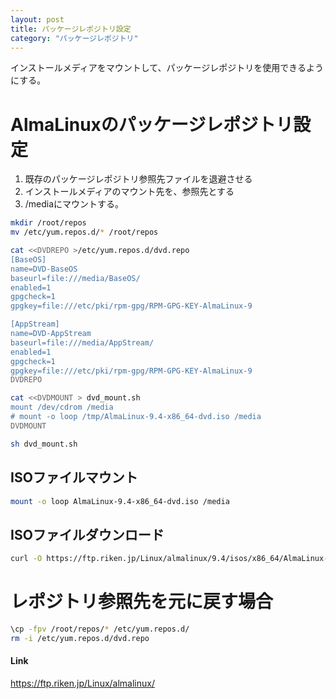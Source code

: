 ```yaml
---
layout: post
title: パッケージレポジトリ設定
category: "パッケージレポジトリ"
---
```


インストールメディアをマウントして、パッケージレポジトリを使用できるようにする。

# AlmaLinuxのパッケージレポジトリ設定

1. 既存のパッケージレポジトリ参照先ファイルを退避させる
1. インストールメディアのマウント先を、参照先とする
1. /mediaにマウントする。

```sh
mkdir /root/repos
mv /etc/yum.repos.d/* /root/repos

cat <<DVDREPO >/etc/yum.repos.d/dvd.repo
[BaseOS]
name=DVD-BaseOS
baseurl=file:///media/BaseOS/
enabled=1
gpgcheck=1
gpgkey=file:///etc/pki/rpm-gpg/RPM-GPG-KEY-AlmaLinux-9

[AppStream]
name=DVD-AppStream
baseurl=file:///media/AppStream/
enabled=1
gpgcheck=1
gpgkey=file:///etc/pki/rpm-gpg/RPM-GPG-KEY-AlmaLinux-9
DVDREPO

cat <<DVDMOUNT > dvd_mount.sh
mount /dev/cdrom /media
# mount -o loop /tmp/AlmaLinux-9.4-x86_64-dvd.iso /media
DVDMOUNT

sh dvd_mount.sh
```

## ISOファイルマウント

```sh
mount -o loop AlmaLinux-9.4-x86_64-dvd.iso /media
```

## ISOファイルダウンロード

```sh
curl -O https://ftp.riken.jp/Linux/almalinux/9.4/isos/x86_64/AlmaLinux-9.4-x86_64-dvd.iso
```

# レポジトリ参照先を元に戻す場合

```sh
\cp -fpv /root/repos/* /etc/yum.repos.d/
rm -i /etc/yum.repos.d/dvd.repo
```

#### Link

<https://ftp.riken.jp/Linux/almalinux/>